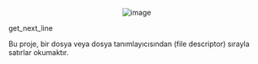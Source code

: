 <div align="center">
  
![image](https://github.com/facetint/get_next_line/assets/99668549/5d858c2e-acfa-4736-b1e9-7e7e05dfe2e1)

</div
  
# get_next_line
Bu proje, bir dosya veya dosya tanımlayıcısından (file descriptor) sırayla satırlar okumaktır.
